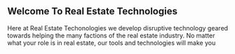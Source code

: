 
## Welcome To Real Estate Technologies 

Here at Real Estate Techonologies we develop disruptive technology geared towards helping the many factions of the real estate industry. No matter what your role is in real estate, our tools and technologies will make you 
